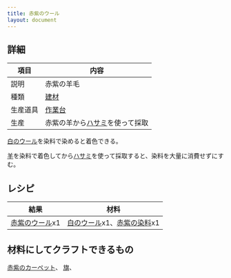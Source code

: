 ```yaml
---
title: 赤紫のウール
layout: document
---
```

## 詳細

|項目|内容|
|---|---|
|説明|赤紫の羊毛|
|種類|[建材](建材)|
|生産道具|[作業台](作業台)|
|生産|赤紫の羊から[ハサミ](ハサミ)を使って採取|

[白のウール](白のウール)を染料で染めると着色できる。

[羊](羊)を染料で着色してから[ハサミ](ハサミ)を使って採取すると、染料を大量に消費せずにすむ。

## レシピ

|結果|材料|
|---|---|
|[赤紫のウール](赤紫のウール)x1|[白のウール](白のウール)x1、[赤紫の染料](赤紫の染料)x1|

## 材料にしてクラフトできるもの

[赤紫のカーペット](赤紫のカーペット)、
[旗](旗)、
